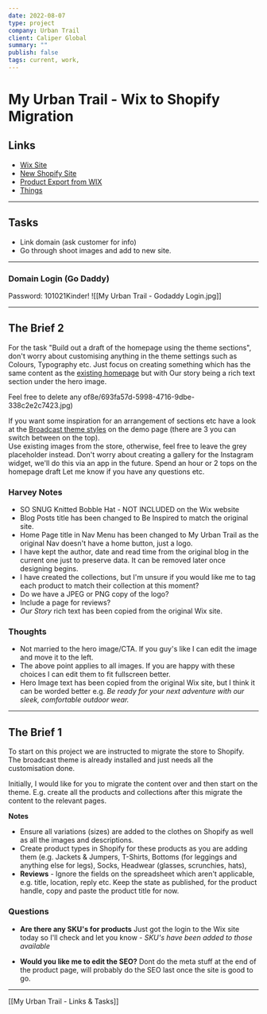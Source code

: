 ```yaml
---
date: 2022-08-07
type: project
company: Urban Trail
client: Caliper Global
summary: ""
publish: false
tags: current, work,
---
```


# My Urban Trail - Wix to Shopify Migration

## Links
-   [Wix Site](https://www.myurbantrail.com/)
-   [New Shopify Site](https://my-urban-trail.myshopify.com/admin/themes)
-   [Product Export from WIX](https://drive.google.com/file/d/17m-hJOKX5tj_hGf4QIcO6ju2N3MldMmk/view?usp=sharing)
-   [Things](things:///show?id=5VDS5CbSmujwhBkHDq9GMG)  

---

## Tasks
-   Link domain (ask customer for info)
-   Go through shoot images and add to new site.

---

### Domain Login (Go Daddy)

Password: 101021Kinder!
![[My Urban Trail - Godaddy Login.jpg]]

---

## The Brief 2

For the task "Build out a draft of the homepage using the theme sections", don't worry about customising anything in the theme settings such as Colours, Typography etc. Just focus on creating something which has the same content as the [existing homepage](https://www.myurbantrail.com/) but with Our story being a rich text section under the hero image.

Feel free to delete any of8e/693fa57d-5998-4716-9dbe-338c2e2c7423.jpg)

If you want some inspiration for an arrangement of sections etc have a look at the [Broadcast theme styles](https://themes.shopify.com/themes/broadcast/styles/bold/preview) on the demo page (there are 3 you can switch between on the top).  
Use existing images from the store, otherwise, feel free to leave the grey placeholder instead.
Don't worry about creating a gallery for the Instagram widget, we'll do this via an app in the future.
Spend an hour or 2 tops on the homepage draft
Let me know if you have any questions etc.


### Harvey Notes
-   SO SNUG Knitted Bobble Hat - NOT INCLUDED on the Wix website
-   Blog Posts title has been changed to Be Inspired to match the original site.
-   Home Page title in Nav Menu has been changed to My Urban Trail as the original Nav doesn't have a home button, just a logo.
-   I have kept the author, date and read time from the original blog in the current one just to preserve data. It can be removed later once designing begins.
-   I have created the collections, but I'm unsure if you would like me to tag each product to match their collection at this moment?
-   Do we have a JPEG or PNG copy of the logo?
-   Include a page for reviews?
-   _Our Story_ rich text has been copied from the original Wix site.


### Thoughts
-   Not married to the hero image/CTA. If you guy's like I can edit the image and move it to the left.
-   The above point applies to all images. If you are happy with these choices I can edit them to fit fullscreen better.
-   Hero Image text has been copied from the original Wix site, but I think it can be worded better e.g. _Be ready for your next adventure with our sleek, comfortable outdoor wear._


---

## The Brief 1

To start on this project we are instructed to migrate the store to Shopify. The broadcast theme is already installed and just needs all the customisation done.  
  
Initially, I would like for you to migrate the content over and then start on the theme. E.g. create all the products and collections after this migrate the content to the relevant pages.

**Notes**
-   Ensure all variations (sizes) are added to the clothes on Shopify as well as all the images and descriptions.
-   Create product types in Shopify for these products as you are adding them (e.g. Jackets & Jumpers, T-Shirts, Bottoms (for leggings and anything else for legs), Socks, Headwear (glasses, scrunchies, hats),
-   **Reviews** - Ignore the fields on the spreadsheet which aren't applicable, e.g. title, location, reply etc. Keep the state as published, for the product handle, copy and paste the product title for now.


### Questions
-   **Are there any SKU's for products**
Just got the login to the Wix site today so I'll check and let you know - _SKU's have been added to those available_

-   **Would you like me to edit the SEO?**
Dont do the meta stuff at the end of the product page, will probably do the SEO last once the site is good to go.

---
[[My Urban Trail - Links & Tasks]]